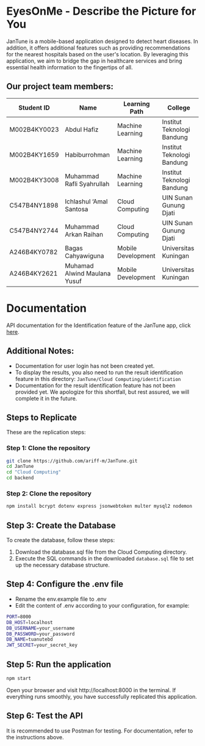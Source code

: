 # EyesOnMe - Describe the Picture for You

JanTune is a mobile-based application designed to detect heart diseases. In addition, it offers additional features such as providing recommendations for the nearest hospitals based on the user's location. By leveraging this application, we aim to bridge the gap in healthcare services and bring essential health information to the fingertips of all.

## Our project team members:

|  Student ID  | Name                         | Learning Path      | College                    |
|--------------|------------------------------|--------------------|----------------------------|
| M002B4KY0023 | Abdul Hafiz                  | Machine Learning   | Institut Teknologi Bandung |
| M002B4KY1659 | Habiburrohman                | Machine Learning   | Institut Teknologi Bandung |
| M002B4KY3008 | Muhammad Rafli Syahrullah    | Machine Learning   | Institut Teknologi Bandung |
| C547B4NY1898 | Ichlashul ‘Amal Santosa      | Cloud Computing    | UIN Sunan Gunung Djati     |
| C547B4NY2744 | Muhammad Arkan Raihan        | Cloud Computing    | UIN Sunan Gunung Djati     |
| A246B4KY0782 | Bagas Cahyawiguna            | Mobile Development | Universitas Kuningan       |
| A246B4KY2621 | Muhamad Alwind Maulana Yusuf | Mobile Development | Universitas Kuningan       |

# Documentation

API documentation for the Identification feature of the JanTune app, click [here](#).

## Additional Notes:
- Documentation for user login has not been created yet.
- To display the results, you also need to run the result identification feature in this directory: `JanTune/Cloud Computing/identification`
- Documentation for the result identification feature has not been provided yet. We apologize for this shortfall, but rest assured, we will complete it in the future.

## Steps to Replicate

These are the replication steps:

### Step 1: Clone the repository
```bash
git clone https://github.com/ariff-m/JanTune.git
cd JanTune
cd "Cloud Computing"
cd backend
```

### Step 2: Clone the repository
```bash
npm install bcrypt dotenv express jsonwebtoken multer mysql2 nodemon
```


## Step 3: Create the Database

To create the database, follow these steps:

1. Download the database.sql file from the Cloud Computing directory.
2. Execute the SQL commands in the downloaded `database.sql` file to set up the necessary database structure.

## Step 4: Configure the .env file

- Rename the env.example file to .env
- Edit the content of .env according to your configuration, for example:
```bash
PORT=8000 
DB_HOST=localhost 
DB_USERNAME=your_username 
DB_PASSWORD=your_password 
DB_NAME=tuanutebd 
JWT_SECRET=your_secret_key
```

## Step 5: Run the application
```bash
npm start
```

Open your browser and visit http://localhost:8000 in the terminal. If everything runs smoothly, you have successfully replicated this application.

## Step 6: Test the API

It is recommended to use Postman for testing. For documentation, refer to the instructions above.


